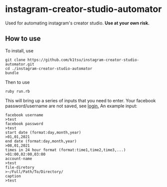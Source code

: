 # instagram-creator-studio-automator
Used for automating instagram's creator studio. **Use at your own risk.**

## How to use

To install, use

```unix
git clone https://github.com/k1tsu/instagram-creator-studio-automator.git
cd ./instagram-creator-studio-automator
bundle
```

Then to use

`ruby run.rb`

This will bring up a series of inputs that you need to enter. Your facebook password/username are not saved, see [login.](https://github.com/k1tsu/instagram-creator-studio-automator/blob/c2718d89b5ab0f5a56a94a40035113e824b57af3/action.rb#L13-L14) 
An example input:
```
facebook username
>test            
facebook password
>test
start date (format:day,month,year)
>01,01,2021
end date (format:day,month,year)
>08,01,2021
times in 24 hour format (format:time1,time2,time3,...)
>01:00,02:00,03:00
account-name
>test
file-diretory
>~/Full/Path/To/Directory/
caption
>test
```







